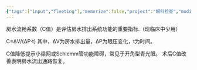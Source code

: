 ```yaml
---
{"tags":["input","fleeting"],"memorize":false,"project":"眼科检查","modified":["2025-07-01","2025-06-15"],"dg-publish":true,"permalink":"/Boxes/房水C值/","dgPassFrontmatter":true}
---
```


房水流畅系数（C值）是评估房水排出系统功能的重要指标.（现临床中少用）

C=ΔV​/(ΔP⋅t) 其中，ΔV为房水排出量，ΔP为眼压变化，t为时间。

C值降低提示小梁网或Schlemm管功能障碍，常见于开角型青光眼。
术后C值改善表明房水流出通路恢复。
